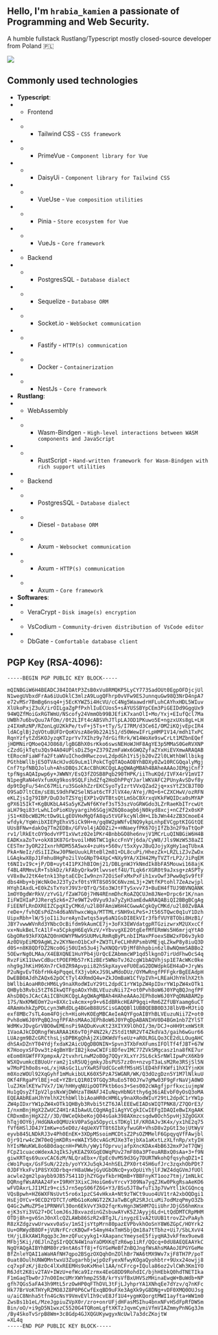 ## Hello, I'm `hrabia_kamien` a passionate of Programming and Web Security.
A humble fullstack Rustlang/Typescript mostly closed-source developer from Poland 🇵🇱

<img src="./HeyTraveller.gif" />

## Commonly used technologies
* **Typescript**:
*   - Frontend
*   -   - Tailwind CSS - `CSS framework`
*   -   - PrimeVue - `Component library for Vue`
*   -   - DaisyUi - `Component library for Tailwind CSS`
*   -   - VueUse - `Vue composition utilities`
*   -   - Pinia - `Store ecosystem for Vue`
*   -   - VueJs - `Core framework`
*   - Backend
*   -   - PostgresSQL - `Database dialect`
*   -   - Sequelize - `Database ORM`
*   -   - Socket.io - `WebSocket communication`
*   -   - Fastify - `HTTP(s) communication`
*   -   - Docker - `Containerization`
*   -   - NestJs - `Core framework`
* **Rustlang**:
*   - WebAssembly
*   -   - Wasm-Bindgen - `High-level interactions between WASM components and JavaScript`
*   -   - RustScript - `Hand-written framework for Wasm-Bindgen with rich support utilities`
*   - Backend
*   -   - PostgresSQL - `Database dialect`
*   -   - Diesel - `Database ORM`
*   -   - Axum - `Websocket communication`
*   -   - Axum - `HTTP(s) communication`
*   -   - Axum - `Core framework`
* **Softwares**:
*   - VeraCrypt - `Disk image(s) encryption`
*   - VsCodium - `Community-driven distribution of VsCode editor`
*   - DbGate - `Comfortable database client`

## PGP Key (RSA-4096):
```
-----BEGIN PGP PUBLIC KEY BLOCK-----

mQINBGiW6H4BEADCJ84IOAtP3ZsB0xVu8RMQKP5LyCY773SadOUt0EgpOFDjcjUl
N1wegUVbxdFrAa6iUuOklC3mlzA9LugQFhrp0vVFw9ESJunnquGw98Q3NrD4npA7
e72vMSr7BmBg6nsq4+j5EcKYWZ5i4HcVU/cC4Ng5WaawdrHFLuhCAYhxHDL5WIuv
XlUkoPxjZ3uX/irOILgaZgPfPxhlIuECUos5+sAYUSSBYpCEm3PiGEIDd9GggUx9
94WQZfMoiGxRGTWmU/NScofy24VmmOb99BJEfiK7xanOlI+Mo/Yxj+EIufQcl7Ma
UWBh7u6bvQuu7AfOm//0t2LIFt4cABSVhJTlpLAJOD1PKuwo5E+ngzxUXs8gL+LH
z4IXmRzNP/RZonLgU2KkPe/tvF+j5Ts+tTy/S/I7RM/d3Ce6I/OM2iKQjvEpcIR4
ldACglBj2qVOtuBUFDrQoKVszA8e9b22A151/d50WewIFrLpHMP1V14/mdh1TxPC
RqnYzfytZdSKOJyzqKTzprYv7XIhz9y7drGifRrk/W14WoXe9swCrLt1MZbnEQef
jHDMNirQMoeQ4JO868/lgBGBhX0srKko6swsNEHoWJHF8AgYE3p5MMaS0GeRVXNP
cZzdGjkTqtu3Qs94A04UPlsDiZ5g+Z379ZzmFaWx6GWQZyfaZYxHiEVXmwARAQAB
tERocmFiaWFfa2FtaWVuIChodHRwczovL2dpdGh1Yi5jb20vZ2l0LWthbWllbikg
PGthbWllbjE5OTVAcHJvdG9uLm1lPokCTgQTAQoAOBYhBDXy0Zw10RCGQqalyMgj
Cnf7tpfNBQJoluh+AhsDBQsJCAcCBhUKCQgLAgQWAgMBAh4BAheAAAoJEMgjCnf7
tpfNgsAQAIpwp6y+JWWNY/EsQ3fZOSB8Pqb290THPK/iiThuKQd/IVFX4rV1mVI7
N1pegRaN4eVxfumXg9kos9SQLFihdZfq2HoDhPPqYJarlWKVAFC2PUnyAvSDvf8y
dp9tDgFu/54nC67MiLru3SGokhZzrEKCSyoTyIzrtVVxQZad2jq+xsYtZ3CBJT0D
O9SaD7ltCEm/sE8LS9dhFW2SelNSat6cTFJlVX4e/AYej/RQ+6+CZXCHwV/ozRFN
eKLZjsIg79IBP/DuD3oTZSYqjEXP1vQVTBtsQtLmSbCBXrxqVKkFWQIDca0sMYAP
gPX615IkT+KgBUKbLA4Sa5yKZwNf6KYef3sT53szVoGRWGdo3LZrRaeKbITrcwUt
aLH79qi83rLwhLIoPioKUyyargih6SGgjHZ6Q8oagb6jN0kyd8xcj+nCZf2x0sKP
jS1+K0bcWB2MctDw9LLgEOVHxMgQfA8qu5tVGFkcyNldH+LIbJWn44zZB3CmoeE4
wfdyk/YqWnibXIEPgEhxV5iCk9H+m/gq8W2pWNfvENQ9ykpLnhpEVCgptKIGGtQE
UUsBFNw+dakOq7Tm2EDBx/GFVol4jADDZi2++HNaeyfPK67OjIfZb3n2F9aTtQoP
rv1/lRkEtcOY9odvYPT1xVwtz02e1PKr4BnbbGO8he6nvjV1MCrLuQINBGiW6H4B
EADKxaZoTv+okX81K87GrbvoilHN6TWC1gkccFnVYj6da/CyW8/Jls9WzWS38aZI
CESTmr3yOR22IxnrhRDM55A5wx4+zuHs+560v/t5xXyvJBuQJojyXgHy1aqTUbxA
PkA+NeIz/dSiIIZkwJ0PNeUuukLRteBl2m81+DL8cuPi/HhezZk+LRZLiZJvZwDx
LGAqkwX8pJ1Fmhu8HgPo2ilVoGNpT94XpC+NXy9YA/XIH42MyTVZTrLP2/JiPqEM
t6NI1vI9c+jP/DB+uyt4I1PXJhBIOmj21/DBLgnWJYkNmdIk8bFA5Mouwi168ajK
f4BL4RMmvLR+TsbkDz/kFAbyQrkw9tlwvsetf4U/TLqk6rXGR0t9aJxsg+zASPTy
vV8x8wJ2tK4etnk13hptaECDcIw9nzn72OiSeFxMxPxFih1xvOwf3Pww0qSv9ftF
dbs4Hby+bjWcNkOeJ23Ty2xf0tsYRT8S059C6NvzmL3j+2WtfKPtohl7ZeAzwjpl
HYqhIAxdL+E0kZsTxYoYJ9V3rQTrQ/5Eo3WJtFTySxvv73+BuEH4fTUJ9BVNQANK
1mOY0gdWrRkV/zYvG1/fZaW7G0j7HN4REnmDhcRoAZQCUJm8JNe+Drpc6r1K/nan
IiFWIHIaPJJRerq5zk6+Z7e9WT2v0Vyu9Ja7yZyH3amEdwARAQABiQI2BBgBCgAg
FiEENfLRnDXREIZCpqXIyCMKd/u2l80FAmiW6H4CGwwACgkQyCMKd/u2l80ZvBAA
reDe+/fvhQEsPdZn4d6aNVhwxcWqa/MTTMLrSNH9xLPeS+Jt56STQwc0q1uY1Dzh
UipxRbh+lW/5joI1i3ureAynIwtqs5ay6aN1GsDI8EkVIr3fbfVUY8TObi8HzB1/
JBY7vwwWVnRd3YNbcOcBifdm9kAumCE7j+3oFX3EWVdatgpRTGzizwrxM2UXxcCf
vx+NukBeLTcA1lF+a5CpkgH6EqVkzV/+YbvvgXE2OtgEefMfERmWs5H6mrjqYtAO
GbgORe93kFXQAZQ0nHOWYPNw9SUUMvLRmRqByPLnbIIMaxPFoexSBW2xFD6v3ykO
Az0DVpEiMD9AgWL2v2KYNenO1bCxF+ZW3TLFeCLHhRPsmbVMEjqLZkwP8y8iuQ3D
d0S+n8K8QDfDZ2Nco0Gj50UIm53u4j7wXNQQrVDjMf8hhpbin6zl8wNQmmSABBo2
5OEwrNg0LMAa/X4EBXQNE1HuYPb4jUrQcEZAbmmcWP1qd5lkgnO7irUdFhwOcS4q
RvzFiK11UwvCdBuctPOEFMb57rK1zBEr5WNoTvJ62cgW1bAQVhjsp1E7AcWKc0ke
nhg9gJhKiH96Xn7rCk0ZR9Apvpii82hSkpXayveFU0EaG2DDWdpkGEH4aD+JryWs
P2uNgvEvT6bfrHk4pPqqeLfX3jvbKxJS9LwMdoDUz/OYMwRngfPFFgkrBgEEAdpH
DwEBB0AJdhZAQx62pOCtTyl4XRmdQ4w+ZkJOmBaW1CfVpIVh+LREaHJhYmlhX2th
bWllbiAoaHR0cHM6Ly9naXRodWIuY29tL2dpdC1rYW1pZW4pIDxrYW1pZW4xOTk1
QHByb3Rvbi5tZT6IkwQTFgoAOxYhBLVEuzuNii7Z+ot0Pvh8oW6J0YPqBQJngfPF
AhsDBQsJCAcCAiICBhUKCQgLAgQWAgMBAh4HAheAAAoJEPh8oW6J0YPqDNABAM2p
17S/NxKMWEOmY2u+8XXc1vAcmx+p9+v6IdBRkcHEAP9gqi+Rm6ZZfUBYaamg6uCT
4RAmHxhkZpPDLcyn3WRdDLg4BGeB88USCisGAQQBl1UBBQEBB0D3J8lbVB+MJtiQ
exf8MBc7sTL4om4FOjch+HioHvKOEgMBCAeIeAQYFgoAIBYhBLVEuzuNii7Z+ot0
Pvh8oW6J0YPqBQJngfPFAhsMAAoJEPh8oW6J0YPqDpABANIHV0D4BGm1nb7ZYlST
WdMKvJDvgGrVBO0wEMEnsPi9AQDuKvuKt23XIYX9lOhOI/3m/DCJ+oHH9txmWStR
1VaoAJkCDQRngfWsARAA1K6vTOjP4NZ2k/ZStd1tNR2VT4ZkdVa3/gaih6wGur66
LUAzgm9BZcGRCthsLjsDPBKgQhAj2XiDKWdVfseUz+aROLRGLQo3CE2dLLOugAHC
dhSAxDZnYT04YdjfxdaK2AicUQgDBONIN+Spvn3TXbFmXFumsIFOlTf4fJBT+67W
K7HooyxSFDvw3tz4gBmYBrIB2jkowCWIFi8DfevIMC77ZVkSMgcasz1na8fKE7ur
eEom0XGWfFFXpmpxA/2tvxhrLnwM2oBOg7QQyrXLxYrJSL6ckSrNWlIpwPcX6Kb9
WSXQvumkcEBUoUrram2j1sR5UQjgmkyJbsPUS7zz0n+nzvpT3aLsM2Re3RSjSl5N
w7MoPIh0o8s+oL/xjHAsGc1LuYXwR5FUdCGceRfM5sHSlED4hFFKWfi1hXIYjnKH
m0XozWOUl92XqGyhf1mMukibULK60X5PzA7SWGNR/WK/Q3dOzgDzn5Y1M7lNlkuU
OKf4FRgaPYlBEj+oE+YZBrLQ1R0I9TGQy3RuEo5T0OJYw7gMw03F9gFrNaVjA0WO
luZJKmlKEYw7Vx7/1W/hHHyqNUipOOTPktb6os3+Ses002cWAgfjprfkxciujmpW
Hu1gQsyZfIpV2lpsNxWjDWHzaT8WAFJ4IuNqvHbNGtthy6g36iAEvbF0yOsQ3oMA
EQEAAbREaHJhYmlhX2thbWllbiAoaHR0cHM6Ly9naXRodWIuY29tL2dpdC1rYW1p
ZW4pIDxrYW1pZW4xOTk1QHByb3Rvbi5tZT6JAlEEEwEIADsWIQTPNK8/Z7QOrE3/
I/nxmBnjHgX2ZwUCZ4H1rAIbAwULCQgHAgIiAgYVCgkICwIEFgIDAQIeBwIXgAAK
CRDxmBnjHgX2Z//3D/0WCeQkbeKojQ04sGak398AXmzcsqdw0Och5pvHj3ZgOGXX
hTqj0OY6j/HdGNAx0QMUzkV0PaSga5OpycLsTDKgl1F/KROAJv3K4x/yx1hE2q75
fVf6HSlJD4JYImKw+o5eD0z/4qUeXVTT8t6IbXyfwuGR+VhsD8v2pGtI3ojUtWyV
eyvb845LNDkRJ3v4Ph0EnEK+3XDpMSsoimMCDtsZ2PsOZMMelF6GpqyqVfFAwjbl
Ojr91rw4c2W70eQjmKDRs+eWAIY50cvAGcMJXe3TejbXa1aKxtLzXLfnRp/xtyIH
hYIsMWuKWL8o6B0daqcnH+PWUh/yWy1fOprvujafpXncKDAx4bB632mxPJeT7QWj
FCpZ1cuacoWdexAJqIkSJyKEAZ9XGqEOWqPUv27mF80a3PTeuARBxQ0sAa+3+f9N
giwXRTqs69uxvCAC6zM/NLQraEbx+/EpEc0vMS9d3Gy7DURTWkohQfqsyhqDZ1+I
cWo1Puqx/GsFSuN/22zb/yoYYXJu5qkJ4nhSELZPX0rt45H6ufJrc3zqxhObPDt7
0JDFYkxFv1P8SYXODrbq+rH8aUWwjGyUGbONcQ+yxOpUiYhjlFJWZ4dqGVmJfUOl
acwle2gm2lpaybb9JB57S411DjhZYGgvfkbrHQmB+YBBFnyKT1ooz7tmj/1mNLkC
DQRngfWsARAA24Fx+I9RHY3XixCJHoiGm6vYrcvY309Na7yqZJKw0PkgRsaAeKO6
wFVDAxrLJI1MIz9+ci5Jrn5epS06fZ6G+Y3/BSu5JT8wfuTi3p7VwYtl1kCGQncq
VQsBpwh+HZ6WXFNsUvt5ro6x1pzCS4vHkxA+Nt9zTWCt9uuo4UV1trA2xbOQDgi1
HsEjOYCv+9ECD2YDTCT/oMbG1oKoNGT2ZKJaTwBCgR2SRJcLuMi7odMzqPmyO3Zb
Q4Gc2wMuZP5e1PRNHVl30on6EkVvY3kD2fqrKvHgn3WSHM7QiiUhrJDjG56hmKnx
ejK3sYi3VG27+DClomJ6sJBxvazdinGZsbuwAYvK5ZJAyyj6Ld+LtQdDMTCRpMHM
OTDj8h+gv6SnJ0nXlcQZLAWb86SzR2xBTgJL/inygzE1vA2tUUB1trovZ2vPaAyh
R8zXZdgzvwUrvwxv0aSv/1mSIjsYtpMrn80pazEVPbvkhOoSnY8W6ZGpC/HOYrk2
Uu+ORWydB8OF+jVUNrFCrcKBQwF+54myH4xTmH5bjQm18a7tTbhz+Ui7/SbLXvV4
tH/jL8kXAW1Rqqp3cJm+zQFucyykg1+XAapancYmeyseE5fiyqHA3vkFfmx9uew8
MFbj5Kij/0EJlnZgSIrQQCN4W1naYaDMXKqTzR6wp1iRf/QQcq+0dU8AEQEAAYkC
NgQYAQgAIBYhBM80rz9ntA6sTf8j+fGYGeMeBfZnBQJngfWsAhsMAAoJEPGYGeMe
BfZnleYQAI1aWaHAfNH7qpo2BSgzOXQqhOnZOlhBr7WA6tMX9Wv7xjF8TH7P/poT
0uat8OulhUNWOMntwxU3ZugarhbjwjpOzFyexNfwyKOgaQyohbtr+9Uxx24owjj8
cq7xpFzK/j8zOc4lXxREEMHs9oKxMnel1AA/nCFrcg+IQula86oz2vlCWh3Km1YO
R6Jdt2K8iv2TAV+IWzU+efWca9Izrmx4EeG8DD9RohdIC/bjhHEbkQ0hdTNETIka
F1mGaqTbw0rJ7nO0ImcUMrXWYhmp2S5B/krYsVfBxUHVSzMHinaEwqW+BuWdb+NP
gfh7QGs5aFA43h9MtL5rzOwHP0qFThDVL3tFjLJyhprYA1XNhqEe7dYzv/q7nKFc
Hk77BrVoKTHYyRZMO8JZ8P0P6CwfExqBD9uFXe3AgXk9yG8DNg+vDF0XMQ0OUJsg
u/aiC8Nnha5tfn4GcNsY9VmvEVlIh9cvE8Jf1U4+ygmKQorgtMWI1ayfta+WW1m0
ZwsBs1b1eL/MzeJgpiuZVpX0r/zro+onrUFjdHFasMSIhu4bnxNFvHSdFpRfDWSm
Bin/oO/+i9gD5N1wxzC5520G4TQRomLgftXKTzJqvmCymiVfmVIAZmmyPnNGg3Jm
/By4SkoTvSrpB8Wm+3c8Gdp4GJXQGUKywgyxNcUwl7a3dcZKojtW
=XL4q
-----END PGP PUBLIC KEY BLOCK-----
```
